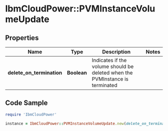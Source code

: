 # IbmCloudPower::PVMInstanceVolumeUpdate

## Properties

Name | Type | Description | Notes
------------ | ------------- | ------------- | -------------
**delete_on_termination** | **Boolean** | Indicates if the volume should be deleted when the PVMInstance is terminated | 

## Code Sample

```ruby
require 'IbmCloudPower'

instance = IbmCloudPower::PVMInstanceVolumeUpdate.new(delete_on_termination: null)
```


